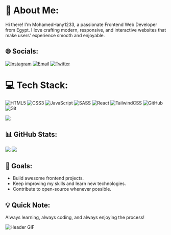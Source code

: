 # 💫 About Me:

Hi there! I'm MohamedHany1233, a passionate Frontend Web Developer from Egypt. I love crafting modern, responsive, and interactive websites that make users' experience smooth and enjoyable.

## 🌐 Socials:

[![Instagram](https://img.shields.io/badge/Instagram-%23E4405F.svg?logo=Instagram\&logoColor=white)](https://instagram.com/mhm.fr132) [![Email](https://img.shields.io/badge/Email-D14836?logo=gmail\&logoColor=white)](mailto:elqoptan337@gmail.com)  [![Twitter](https://img.shields.io/badge/Twitter-%231DA1F2.svg?logo=twitter\&logoColor=white)](https://twitter.com/MohamedHany1233)

# 💻 Tech Stack:

![HTML5](https://img.shields.io/badge/html5-%23E34F26.svg?style=for-the-badge\&logo=html5\&logoColor=white) ![CSS3](https://img.shields.io/badge/css3-%231572B6.svg?style=for-the-badge\&logo=css3\&logoColor=white) ![JavaScript](https://img.shields.io/badge/javascript-%23323330.svg?style=for-the-badge\&logo=javascript\&logoColor=%23F7DF1E) ![SASS](https://img.shields.io/badge/SASS-hotpink.svg?style=for-the-badge\&logo=SASS\&logoColor=white) ![React](https://img.shields.io/badge/react-%2320232a.svg?style=for-the-badge\&logo=react\&logoColor=%2361DAFB) ![TailwindCSS](https://img.shields.io/badge/tailwindcss-%2338B2AC.svg?style=for-the-badge\&logo=tailwind-css\&logoColor=white) ![GitHub](https://img.shields.io/badge/github-%23121011.svg?style=for-the-badge\&logo=github\&logoColor=white) ![Git](https://img.shields.io/badge/git-%23F05033.svg?style=for-the-badge\&logo=git\&logoColor=white)

![](https://github-readme-stats.vercel.app/api/top-langs/?username=Mohamedhany1233\&theme=radical\&hide_border=false\&include_all_commits=false\&count_private=false\&layout=compact)

## 📊 GitHub Stats:

![](https://github-readme-stats.vercel.app/api?username=Mohamedhany1233\&show_icons=true\&theme=radical\&count_private=true)
![](https://github-readme-streak-stats.herokuapp.com/?user=Mohamedhany1233\&theme=radical)

## 🎯 Goals:

* Build awesome frontend projects.
* Keep improving my skills and learn new technologies.
* Contribute to open-source whenever possible.

## 💡 Quick Note:

Always learning, always coding, and always enjoying the process!


![Header GIF](https://media3.giphy.com/media/v1.Y2lkPTc5MGI3NjExMXlmZnI2cHVzcGw0dDhxYnMyOGt6cjU1ZW03cml1cW04c2dwN3pybyZlcD12MV9pbnRlcm5hbF9naWZfYnlfaWQmY3Q9Zw/Ws6T5PN7wHv3cY8xy8/giphy.gif)
<!-- Proudly created with GPRM ( https://gprm.itsvg.in ) -->

